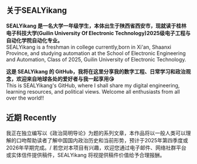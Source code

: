 ## 关于SEALYikang
**SEALYikang 是一名大学一年级学生，本体出生于陕西省西安市，现就读于桂林电子科技大学(Guilin University Of Electronic Technology)2025级电子工程与自动化学院自动化专业。**\
SEALYikang is a freshman in college currently,born in Xi'an, Shaanxi Province, and studying automation at the School of Electronic Engineering and Automation, Class of 2025, Guilin University of Electronic Technology.

**这是 SEALYikang 的 GitHub，我将在这里分享我的数字工程、日常学习和政治观念，欢迎来自地球各处的爱好者与我一起享用😘**\
This is SEALYikang's GitHub, where I shall share my digital engineering, learning resources, and political views. Welcome all enthusiasts from all over the world!!

## 近期 Recently
我正在独立编写以《政治简明导论》为题的系列文章，本作品将以一般人类可以理解的口吻帮助读者了解中国国内政治历史和当前形势，预计于2025年第四季度或2026年早期完成。/
若您对本项目有兴趣，欢迎您通过电子邮件、网络社群平台或实体信件提供稿件，SEALYikang 将视提供稿件价值给予合理报酬。
